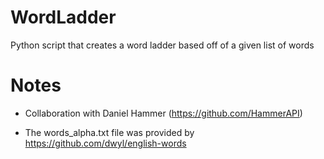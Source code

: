 # WordLadder
Python script that creates a word ladder based off of a given list of words

# Notes
- Collaboration with Daniel Hammer (https://github.com/HammerAPI)

- The words_alpha.txt file was provided by https://github.com/dwyl/english-words
